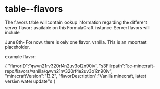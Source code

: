 # table--flavors

The flavors table will contain lookup information regarding the different server flavors available on this FormulaCraft instance. Server flavors will include

June 8th- For now, there is only one flavor, vanilla. This is an important placeholder.

example flavor:

{
  "flavorID":"qwvn21nv320rf4n2uv3o12n90iv",
  "s3Filepath":"bc-minecraft-repo/flavors/vanilla/qwvn21nv320rf4n2uv3o12n90iv",
  "minecraftVersion":"13.2",
  "flavorDescription":"Vanilla minecraft, latest version water update."s
}
